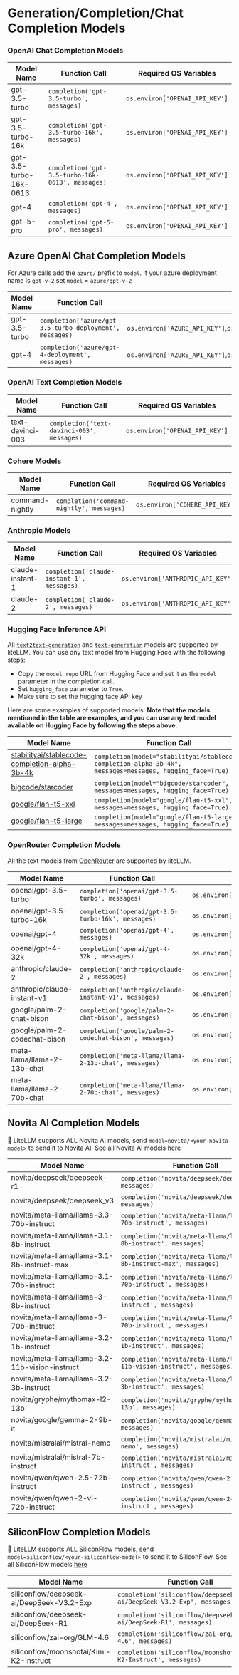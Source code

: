 # Generation/Completion/Chat Completion Models

### OpenAI Chat Completion Models

| Model Name       | Function Call                          | Required OS Variables                |
|------------------|----------------------------------------|--------------------------------------|
| gpt-3.5-turbo    | `completion('gpt-3.5-turbo', messages)` | `os.environ['OPENAI_API_KEY']`       |
| gpt-3.5-turbo-16k    | `completion('gpt-3.5-turbo-16k', messages)` | `os.environ['OPENAI_API_KEY']`       |
| gpt-3.5-turbo-16k-0613    | `completion('gpt-3.5-turbo-16k-0613', messages)` | `os.environ['OPENAI_API_KEY']`       |
| gpt-4            | `completion('gpt-4', messages)`         | `os.environ['OPENAI_API_KEY']`       |
| gpt-5-pro        | `completion('gpt-5-pro', messages)`    | `os.environ['OPENAI_API_KEY']`       |

## Azure OpenAI Chat Completion Models
For Azure calls add the `azure/` prefix to `model`. If your azure deployment name is `gpt-v-2` set `model` = `azure/gpt-v-2`

| Model Name       | Function Call                           | Required OS Variables                     |
|------------------|-----------------------------------------|-------------------------------------------|
| gpt-3.5-turbo    | `completion('azure/gpt-3.5-turbo-deployment', messages)` | `os.environ['AZURE_API_KEY']`,`os.environ['AZURE_API_BASE']`,`os.environ['AZURE_API_VERSION']` |
| gpt-4            | `completion('azure/gpt-4-deployment', messages)`         | `os.environ['AZURE_API_KEY']`,`os.environ['AZURE_API_BASE']`,`os.environ['AZURE_API_VERSION']` |

### OpenAI Text Completion Models

| Model Name       | Function Call                              | Required OS Variables                |
|------------------|--------------------------------------------|--------------------------------------|
| text-davinci-003 | `completion('text-davinci-003', messages)` | `os.environ['OPENAI_API_KEY']`       |

### Cohere Models

| Model Name       | Function Call                              | Required OS Variables                |
|------------------|--------------------------------------------|--------------------------------------|
| command-nightly  | `completion('command-nightly', messages)` | `os.environ['COHERE_API_KEY']`       |


### Anthropic Models

| Model Name       | Function Call                              | Required OS Variables                |
|------------------|--------------------------------------------|--------------------------------------|
| claude-instant-1  | `completion('claude-instant-1', messages)` | `os.environ['ANTHROPIC_API_KEY']`       |
| claude-2  | `completion('claude-2', messages)` | `os.environ['ANTHROPIC_API_KEY']`       |

### Hugging Face Inference API

All [`text2text-generation`](https://huggingface.co/models?library=transformers&pipeline_tag=text2text-generation&sort=downloads) and [`text-generation`](https://huggingface.co/models?library=transformers&pipeline_tag=text-generation&sort=downloads) models are supported by liteLLM. You can use any text model from Hugging Face with the following steps:

* Copy the `model repo` URL from Hugging Face and set it as the `model` parameter in the completion call.
* Set `hugging_face` parameter to `True`.
* Make sure to set the hugging face API key

Here are some examples of supported models:
**Note that the models mentioned in the table are examples, and you can use any text model available on Hugging Face by following the steps above.**

| Model Name       | Function Call                                                                       | Required OS Variables                |
|------------------|-------------------------------------------------------------------------------------|--------------------------------------|
| [stabilityai/stablecode-completion-alpha-3b-4k](https://huggingface.co/stabilityai/stablecode-completion-alpha-3b-4k)  | `completion(model="stabilityai/stablecode-completion-alpha-3b-4k", messages=messages, hugging_face=True)` | `os.environ['HF_TOKEN']`       |
| [bigcode/starcoder](https://huggingface.co/bigcode/starcoder)                           | `completion(model="bigcode/starcoder", messages=messages, hugging_face=True)`          | `os.environ['HF_TOKEN']`       |
| [google/flan-t5-xxl](https://huggingface.co/google/flan-t5-xxl)                         | `completion(model="google/flan-t5-xxl", messages=messages, hugging_face=True)`         | `os.environ['HF_TOKEN']`       |
| [google/flan-t5-large](https://huggingface.co/google/flan-t5-large)                     | `completion(model="google/flan-t5-large", messages=messages, hugging_face=True)`       | `os.environ['HF_TOKEN']`       |

### OpenRouter Completion Models

All the text models from [OpenRouter](https://openrouter.ai/docs) are supported by liteLLM.

| Model Name       | Function Call                              | Required OS Variables                |
|------------------|--------------------------------------------|--------------------------------------|
| openai/gpt-3.5-turbo | `completion('openai/gpt-3.5-turbo', messages)` | `os.environ['OR_SITE_URL']`,`os.environ['OR_APP_NAME']`,`os.environ['OR_API_KEY']`       |
| openai/gpt-3.5-turbo-16k | `completion('openai/gpt-3.5-turbo-16k', messages)` | `os.environ['OR_SITE_URL']`,`os.environ['OR_APP_NAME']`,`os.environ['OR_API_KEY']`       |
| openai/gpt-4 | `completion('openai/gpt-4', messages)` | `os.environ['OR_SITE_URL']`,`os.environ['OR_APP_NAME']`,`os.environ['OR_API_KEY']`       |
| openai/gpt-4-32k | `completion('openai/gpt-4-32k', messages)` | `os.environ['OR_SITE_URL']`,`os.environ['OR_APP_NAME']`,`os.environ['OR_API_KEY']`       |
| anthropic/claude-2 | `completion('anthropic/claude-2', messages)` | `os.environ['OR_SITE_URL']`,`os.environ['OR_APP_NAME']`,`os.environ['OR_API_KEY']`       |
| anthropic/claude-instant-v1 | `completion('anthropic/claude-instant-v1', messages)` | `os.environ['OR_SITE_URL']`,`os.environ['OR_APP_NAME']`,`os.environ['OR_API_KEY']`       |
| google/palm-2-chat-bison | `completion('google/palm-2-chat-bison', messages)` | `os.environ['OR_SITE_URL']`,`os.environ['OR_APP_NAME']`,`os.environ['OR_API_KEY']`       |
| google/palm-2-codechat-bison | `completion('google/palm-2-codechat-bison', messages)` | `os.environ['OR_SITE_URL']`,`os.environ['OR_APP_NAME']`,`os.environ['OR_API_KEY']`       |
| meta-llama/llama-2-13b-chat | `completion('meta-llama/llama-2-13b-chat', messages)` | `os.environ['OR_SITE_URL']`,`os.environ['OR_APP_NAME']`,`os.environ['OR_API_KEY']`       |
| meta-llama/llama-2-70b-chat | `completion('meta-llama/llama-2-70b-chat', messages)` | `os.environ['OR_SITE_URL']`,`os.environ['OR_APP_NAME']`,`os.environ['OR_API_KEY']`       |

## Novita AI Completion Models

🚨 LiteLLM supports ALL Novita AI models, send `model=novita/<your-novita-model>` to send it to Novita AI. See all Novita AI models [here](https://novita.ai/models/llm?utm_source=github_litellm&utm_medium=github_readme&utm_campaign=github_link)

| Model Name       | Function Call                              | Required OS Variables                |
|------------------|--------------------------------------------|--------------------------------------|
| novita/deepseek/deepseek-r1 | `completion('novita/deepseek/deepseek-r1', messages)` | `os.environ['NOVITA_API_KEY']` |
| novita/deepseek/deepseek_v3 | `completion('novita/deepseek/deepseek_v3', messages)` | `os.environ['NOVITA_API_KEY']` |
| novita/meta-llama/llama-3.3-70b-instruct | `completion('novita/meta-llama/llama-3.3-70b-instruct', messages)` | `os.environ['NOVITA_API_KEY']` |
| novita/meta-llama/llama-3.1-8b-instruct | `completion('novita/meta-llama/llama-3.1-8b-instruct', messages)` | `os.environ['NOVITA_API_KEY']` |
| novita/meta-llama/llama-3.1-8b-instruct-max | `completion('novita/meta-llama/llama-3.1-8b-instruct-max', messages)` | `os.environ['NOVITA_API_KEY']` |
| novita/meta-llama/llama-3.1-70b-instruct | `completion('novita/meta-llama/llama-3.1-70b-instruct', messages)` | `os.environ['NOVITA_API_KEY']` |
| novita/meta-llama/llama-3-8b-instruct | `completion('novita/meta-llama/llama-3-8b-instruct', messages)` | `os.environ['NOVITA_API_KEY']` |
| novita/meta-llama/llama-3-70b-instruct | `completion('novita/meta-llama/llama-3-70b-instruct', messages)` | `os.environ['NOVITA_API_KEY']` |
| novita/meta-llama/llama-3.2-1b-instruct | `completion('novita/meta-llama/llama-3.2-1b-instruct', messages)` | `os.environ['NOVITA_API_KEY']` |
| novita/meta-llama/llama-3.2-11b-vision-instruct | `completion('novita/meta-llama/llama-3.2-11b-vision-instruct', messages)` | `os.environ['NOVITA_API_KEY']` |
| novita/meta-llama/llama-3.2-3b-instruct | `completion('novita/meta-llama/llama-3.2-3b-instruct', messages)` | `os.environ['NOVITA_API_KEY']` |
| novita/gryphe/mythomax-l2-13b | `completion('novita/gryphe/mythomax-l2-13b', messages)` | `os.environ['NOVITA_API_KEY']` |
| novita/google/gemma-2-9b-it | `completion('novita/google/gemma-2-9b-it', messages)` | `os.environ['NOVITA_API_KEY']` |
| novita/mistralai/mistral-nemo | `completion('novita/mistralai/mistral-nemo', messages)` | `os.environ['NOVITA_API_KEY']` |
| novita/mistralai/mistral-7b-instruct | `completion('novita/mistralai/mistral-7b-instruct', messages)` | `os.environ['NOVITA_API_KEY']` |
| novita/qwen/qwen-2.5-72b-instruct | `completion('novita/qwen/qwen-2.5-72b-instruct', messages)` | `os.environ['NOVITA_API_KEY']` |
| novita/qwen/qwen-2-vl-72b-instruct | `completion('novita/qwen/qwen-2-vl-72b-instruct', messages)` | `os.environ['NOVITA_API_KEY']` |

## SiliconFlow Completion Models

🚨 LiteLLM supports ALL SiliconFlow models, send `model=siliconflow/<your-siliconflow-model>` to send it to SiliconFlow. See all SiliconFlow models [here](https://www.siliconflow.com/models?utm_source=github&utm_medium=referral&utm_term=github_readme&utm_content=github_litellm)

| Model Name       | Function Call                              | Required OS Variables                |
|------------------|--------------------------------------------|--------------------------------------|
| siliconflow/deepseek-ai/DeepSeek-V3.2-Exp | `completion('siliconflow/deepseek-ai/DeepSeek-V3.2-Exp', messages)` | `os.environ['SILICONFLOW_API_KEY']` |
| siliconflow/deepseek-ai/DeepSeek-R1 | `completion('siliconflow/deepseek-ai/DeepSeek-R1', messages)` | `os.environ['SILICONFLOW_API_KEY']` |
| siliconflow/zai-org/GLM-4.6 | `completion('siliconflow/zai-org/GLM-4.6', messages)` | `os.environ['SILICONFLOW_API_KEY']` |
| siliconflow/moonshotai/Kimi-K2-Instruct | `completion('siliconflow/moonshotai/Kimi-K2-Instruct', messages)` | `os.environ['SILICONFLOW_API_KEY']` |
